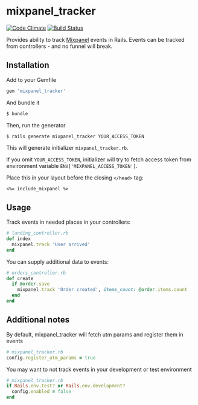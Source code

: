 mixpanel_tracker
===============
[![Code Climate](https://codeclimate.com/github/AntonZh/mixpanel_tracker.png)](https://codeclimate.com/github/AntonZh/mixpanel_tracker)
[![Build Status](https://travis-ci.org/AntonZh/mixpanel_tracker.png?branch=master)](https://travis-ci.org/AntonZh/mixpanel_tracker)

Provides ability to track [Mixpanel](https://mixpanel.com) events in Rails.
Events can be tracked from controllers - and no funnel will break.

Installation
------------

Add to your Gemfile
```ruby
gem 'mixpanel_tracker'
```

And bundle it
```bash
$ bundle
```

Then, run the generator
```bash
$ rails generate mixpanel_tracker YOUR_ACCESS_TOKEN
```
This will generate initializer ```mixpanel_tracker.rb```.

If you omit ```YOUR_ACCESS_TOKEN```, initializer will try to fetch access token from environment variable ```ENV['MIXPANEL_ACCESS_TOKEN']```.

Place this in your layout before the closing ```</head>``` tag:
```erb
<%= include_mixpanel %>
```

Usage
-----
Track events in needed places in your controllers:
```ruby
# landing_controller.rb
def index
  mixpanel.track 'User arrived'
end
```
You can supply additional data to events:
```ruby
# orders_controller.rb
def create
  if @order.save
    mixpanel.track 'Order created', items_count: @order.items.count
  end
end
```

Additional notes
----------------
By default, mixpanel_tracker will fetch utm params and register them in events
```ruby
# mixpanel_tracker.rb
config.register_utm_params = true
```

You may want to not track events in your development or test environment
```ruby
# mixpanel_tracker.rb
if Rails.env.test? or Rails.env.development?
  config.enabled = false
end
```


